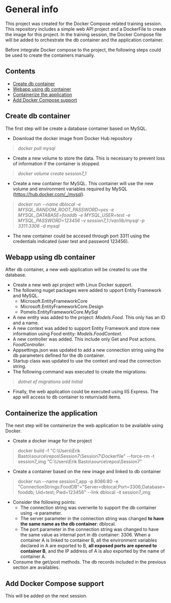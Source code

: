 # General info

This project was created for the Docker Compose related training session. This repository includes a simple web API project and a DockerFile to create the image for this project. In the training session, the Docker Compose file will be added to orchestrate the db container and the application container.

Before integrate Docker compose to the project, the following steps could be used to create the containers manually. 

## Contents
* [Create db container](#Create-db-container)
* [Webapp using db container](#Webapp-using-db-container)
* [Containerize the application](#Containerize-the-application)
* [Add Docker Compose support](#Add-Docker-Compose-support)

## Create db container

The first step will be create a database container based on MySQL. 
* Download the docker image from Docker Hub repository
> *docker pull mysql*
* Create a new volume to store the data. This is necessary to prevent loss of information if the container is stopped. 
> *docker volume create session7_1*
* Create a new container for MySQL. This container will use the new volume and environment variables required by MySQL (https://hub.docker.com/_/mysql). 
> *docker run --name dblocal -e MYSQL_RANDOM_ROOT_PASSWORD=yes -e MYSQL_DATABASE=fooddb -e MYSQL_USER=test -e MYSQL_PASSWORD=123456 -v session7_1:/var/lib/mysql -p 3311:3306 -d mysql*
* The new container could be accesed through port 3311 using the credentials indicated (user test and password 123456).


## Webapp using db container

After db container, a new web application will be created to use the database. 
* Create a new web api project with Linux Docker support.
* The following nuget packages were added to upport Entity Framework and MySQL. 
   - Microsoft.EntityFrameworkCore
   - Microsoft.EntityFrameworkCore.Design
   - Pomelo.EntityFrameworkCore.MySql
* A new entity was added to the project: *Models.Food*. This only has an ID and a name.
* A new context was added to support Entity Framework and store new information using Food entity: *Models.FoodContext*.
* A new controller was added. This include only Get and Post actions. *FoodController*.
* Appsettings.json was updated to add a new connection string using the db parameters defined for the db container.
* Startup class was updated to use the context and read the connection string.
* The following command was executed to create the migrations: 
> *dotnet ef migrations add Initial*
* Finally, the web application could be executed using IIS Express. The app will access to db container to return/add items.


## Containerize the application

The next step will be containerize the web application to be available using Docker.
* Create a docker image for the project
> docker build -f "C:\Users\Erik Basto\source\repos\Session7\Session7\Dockerfile" 
--force-rm -t session7_img  "C:\Users\Erik Basto\source\repos\Session7" 
* Create a container based on the new image and linked to db container
> docker run --name session7_app -p 8086:80 -e "ConnectionStrings:FoodDB"="Server=dblocal;Port=3306;Database=fooddb; Uid=test; Pwd=123456" --link dblocal -it session7_img
* Consider the following points:
   - The connection string was overwrite to support the db container using -e parameter.
   - The server parameter in the connection string was changed **to have the same name as the db container**: dblocal.
   - The port parameter in the connection string was changed to have the same value as internal port in db container: 3306. When a container A is linked to container B, all the environment variables declared in A are exported to B, **all exposed ports are opened to container B**, and the IP address of A is also exported by the name of container A.
* Consume the get/post methods. The db records included in the previous section are availables.

## Add Docker Compose support

This will be added on the next session.




